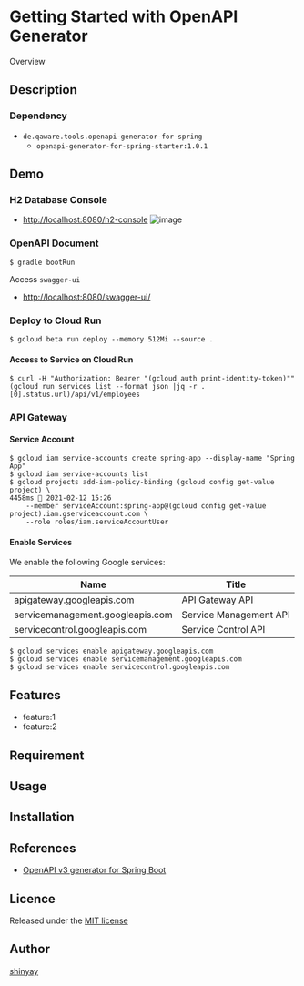 # Getting Started with OpenAPI Generator

Overview

## Description
### Dependency
- `de.qaware.tools.openapi-generator-for-spring`
  - `openapi-generator-for-spring-starter:1.0.1`

## Demo
### H2 Database Console
- [http://localhost:8080/h2-console](http://localhost:8080/h2-console)
![image](https://user-images.githubusercontent.com/3072734/107363278-41608400-6b1d-11eb-99d9-c280bf512f6f.png)

### OpenAPI Document
```shell script
$ gradle bootRun
```
Access `swagger-ui`
- [http://localhost:8080/swagger-ui/](http://localhost:8080/swagger-ui/)

### Deploy to Cloud Run
```shell script
$ gcloud beta run deploy --memory 512Mi --source .
```

#### Access to Service on Cloud Run
```shell script
$ curl -H "Authorization: Bearer "(gcloud auth print-identity-token)"" (gcloud run services list --format json |jq -r .[0].status.url)/api/v1/employees
```

### API Gateway
#### Service Account
```shell script
$ gcloud iam service-accounts create spring-app --display-name "Spring App"
$ gcloud iam service-accounts list
$ gcloud projects add-iam-policy-binding (gcloud config get-value project) \                                                                                                   4458ms  2021-02-12 15:26
    --member serviceAccount:spring-app@(gcloud config get-value project).iam.gserviceaccount.com \
    --role roles/iam.serviceAccountUser
```

#### Enable Services
We enable the following Google services:

|Name|Title|
|----|-----|
|apigateway.googleapis.com|API Gateway API|
|servicemanagement.googleapis.com|Service Management API|
|servicecontrol.googleapis.com|Service Control API|

```shell script
$ gcloud services enable apigateway.googleapis.com
$ gcloud services enable servicemanagement.googleapis.com
$ gcloud services enable servicecontrol.googleapis.com
```

## Features

- feature:1
- feature:2

## Requirement

## Usage

## Installation

## References
- [OpenAPI v3 generator for Spring Boot](https://github.com/qaware/openapi-generator-for-spring)

## Licence

Released under the [MIT license](https://gist.githubusercontent.com/shinyay/56e54ee4c0e22db8211e05e70a63247e/raw/34c6fdd50d54aa8e23560c296424aeb61599aa71/LICENSE)

## Author

[shinyay](https://github.com/shinyay)
